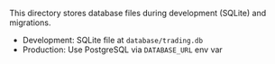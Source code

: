 This directory stores database files during development (SQLite) and migrations.

- Development: SQLite file at `database/trading.db`
- Production: Use PostgreSQL via `DATABASE_URL` env var
